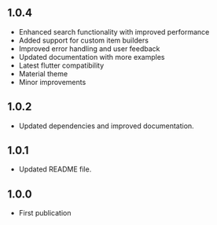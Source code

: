 ## 1.0.4
* Enhanced search functionality with improved performance
* Added support for custom item builders
* Improved error handling and user feedback
* Updated documentation with more examples
* Latest flutter compatibility
* Material theme
* Minor improvements

## 1.0.2
* Updated dependencies and improved documentation.

## 1.0.1
* Updated README file.

## 1.0.0
* First publication

